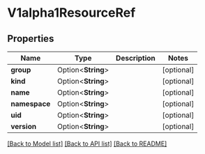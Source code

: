# V1alpha1ResourceRef

## Properties

Name | Type | Description | Notes
------------ | ------------- | ------------- | -------------
**group** | Option<**String**> |  | [optional]
**kind** | Option<**String**> |  | [optional]
**name** | Option<**String**> |  | [optional]
**namespace** | Option<**String**> |  | [optional]
**uid** | Option<**String**> |  | [optional]
**version** | Option<**String**> |  | [optional]

[[Back to Model list]](../README.md#documentation-for-models) [[Back to API list]](../README.md#documentation-for-api-endpoints) [[Back to README]](../README.md)


